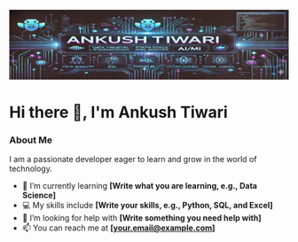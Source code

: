 ![My Banner](https://github.com/ankush9004/Ankush-Tiwari/blob/main/Banner.png?raw=true)

# Hi there 👋, I'm Ankush Tiwari

### About Me
I am a passionate developer eager to learn and grow in the world of technology.

- 🌱 I’m currently learning **[Write what you are learning, e.g., Data Science]**
- 💻 My skills include **[Write your skills, e.g., Python, SQL, and Excel]**
- 🤔 I’m looking for help with **[Write something you need help with]**
- 📫 You can reach me at **[your.email@example.com]**
